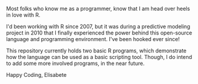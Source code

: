 Most folks who know me as a programmer, know that I am head over heels in love with R. 

I'd been working with R since 2007, but it was during a predictive modeling project in 2010 that I finally experienced the power behind this open-source language and programming environment. I've been hooked ever since! 

This repository currently holds two basic R programs, which demonstrate how the language can be used as a basic scripting tool. Though, I do intend to add some more involved programs, in the near future.

Happy Coding, 
Elisabete
